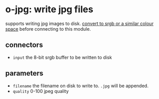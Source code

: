 # o-jpg: write jpg files

supports writing jpg images to disk. [convert to srgb or a similar colour space](../colenc/readme.md)
before connecting to this module.

## connectors

* `input` the 8-bit srgb buffer to be written to disk

## parameters

* `filename` the filename on disk to write to. `.jpg` will be appended.
* `quality` 0-100 jpeg quality
